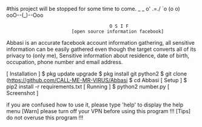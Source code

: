 #this project will be stopped for some time to come.
                                          _     _
                                        o' \.=./ `o
                                           (o o)          
                                       ooO--(_)--Ooo
                                       
                                          O S I F
                            [open source information facebook]
Abbasi is an accurate facebook account information gathering, all sensitive information can be easily gathered even though the target converts all of its privacy to (only me), Sensitive information about residence, date of birth, occupation, phone number and email address.

[ Installation ]
$ pkg update upgrade
$ pkg install git python2
$ git clone (https://github.com/CALL-ME-MR-VIRUS/Abbasi
$ cd Abbasi
[ Setup ]
$ pip2 install -r requirements.txt
[ Running ]
$ python2 number.py
[ Screenshot ]


if you are confused how to use it, please type 'help' to display the help menu
[Warn] please turn off your VPN before using this program !!!
[Tips] do not overuse this program !!!
